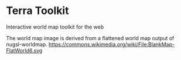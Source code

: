 # Terra Toolkit
Interactive world map toolkit for the web

The world map image is derived from a flattened world map output of nugsl-worldmap. 
https://commons.wikimedia.org/wiki/File:BlankMap-FlatWorld6.svg
